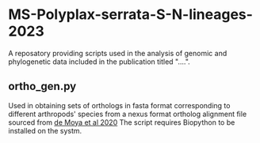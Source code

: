 # **MS-Polyplax-serrata-S-N-lineages-2023**
A reposatory providing scripts used in the analysis of genomic and phylogenetic data included in the publication titled "....".

## **ortho_gen.py**
Used in obtaining sets of orthologs in fasta format corresponding to different arthropods' species from a nexus format ortholog alignment file sourced from [de Moya et al 2020](https://academic.oup.com/sysbio/article/70/4/719/5912026) The script requires Biopython to be installed on the systm.  
